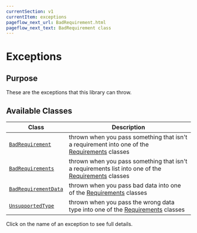 ```yaml
---
currentSection: v1
currentItem: exceptions
pageflow_next_url: BadRequirement.html
pageflow_next_text: BadRequirement class
---
```


# Exceptions

## Purpose

These are the exceptions that this library can throw.

## Available Classes

Class | Description
------|------------
[`BadRequirement`](BadRequirement.html) | thrown when you pass something that isn't a requirement into one of the [Requirements](../Requirements/index.html) classes
[`BadRequirements`](BadRequirements.html) | thrown when you pass something that isn't a requirements list into one of the [Requirements](../Requirements/index.html) classes
[`BadRequirementData`](BadRequirementData.html) | thrown when you pass bad data into one of the [Requirements](../Requirements/index.html) classes
[`UnsupportedType`](UnsupportedType.html) | thrown when you pass the wrong data type into one of the [Requirements](../Requirements/index.html) classes

Click on the name of an exception to see full details.
